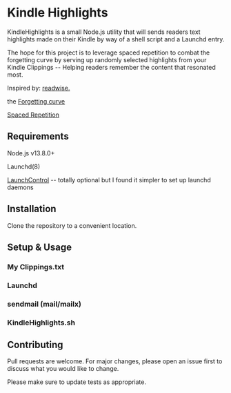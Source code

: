 # Kindle Highlights

KindleHighlights is a small Node.js utility that will sends readers text highlights made on their Kindle by way of a shell script and a Launchd entry.

The hope for this project is to leverage spaced repetition to combat the forgetting curve by serving up randomly selected highlights from your Kindle Clippings -- Helping readers remember the content that resonated most.

Inspired by:
[readwise.](https://readwise.io/)

the [Forgetting curve](https://en.wikipedia.org/wiki/Forgetting_curve)

[Spaced Repetition](https://en.wikipedia.org/wiki/Spaced_repetition)

##  Requirements

Node.js v13.8.0+

Launchd(8)

[LaunchControl](https://www.soma-zone.com/LaunchControl/) -- totally optional but I found it simpler to set up launchd daemons 

## Installation

Clone the repository to a convenient location.

## Setup & Usage

### My Clippings.txt

### Launchd

### sendmail (mail/mailx)

### KindleHighlights.sh

## Contributing
Pull requests are welcome. For major changes, please open an issue first to discuss what you would like to change.

Please make sure to update tests as appropriate.

